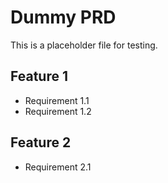 # Dummy PRD

This is a placeholder file for testing.

## Feature 1
- Requirement 1.1
- Requirement 1.2

## Feature 2
- Requirement 2.1 